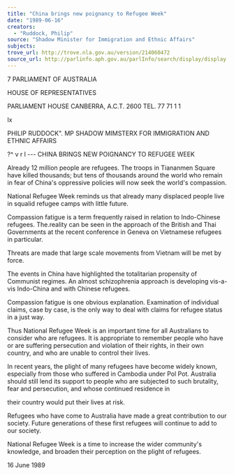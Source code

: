 ```yaml
---
title: "China brings new poignancy to Refugee Week"
date: "1989-06-16"
creators:
  - "Ruddock, Philip"
source: "Shadow Minister for Immigration and Ethnic Affairs"
subjects:
trove_url: http://trove.nla.gov.au/version/214060472
source_url: http://parlinfo.aph.gov.au/parlInfo/search/display/display.w3p;query=Id%3A%22media/pressrel/HPR08018483%22
---
```


 7 PARLIAMENT OF AUSTRALIA 

 HOUSE OF REPRESENTATIVES

 PARLIAMENT HOUSE  CANBERRA, A.C.T. 2600  TEL. 77 71 1 1

 lx

 PHILIP RUDDOCK". MP SHADOW MIMSTERX FOR IMMIGRATION AND ETHNIC AFFAIRS

 ?^ v r l  --- CHINA BRINGS NEW POIGNANCY TO REFUGEE WEEK

 Already 12 million people are refugees. The troops in Tiananmen  Square have killed thousands; but tens of thousands around the world  who remain in fear of China's oppressive policies will now seek the  world's compassion.

 National Refugee Week reminds us that already many displaced people  live in squalid refugee camps with little future.

 Compassion fatigue is a term frequently raised in relation to  Indo-Chinese refugees. The.reality can be seen in the approach of the  British and Thai Governments at the recent conference in Geneva on  Vietnamese refugees in particular.

 Threats are made that large scale movements from Vietnam will be met  by force.

 The events in China have highlighted the totalitarian propensity of  Communist regimes. An almost schizophrenia approach is developing  vis-a-vis Indo-China and with Chinese refugees.

 Compassion fatigue is one obvious explanation. Examination of  individual claims, case by case, is the only way to deal with claims  for refugee status in a just way.

 Thus National Refugee Week is an important time for all Australians to  consider who are refugees. It is appropriate to remember people who  have or are suffering persecution and violation of their rights, in  their own country, and who are unable to control their lives.

 In recent years, the plight of many refugees have become widely known,  especially from those who suffered in Cambodia under Pol Pot.  Australia should still lend its support to people who are subjected to  such brutality, fear and persecution, and whose continued residence in 

 their country would put their lives at risk.

 Refugees who have come to Australia have made a great contribution to  our society. Future generations of these first refugees will continue  to add to our society.

 National Refugee Week is a time to increase the wider community's  knowledge, and broaden their perception on the plight of refugees.

 16 June 1989

